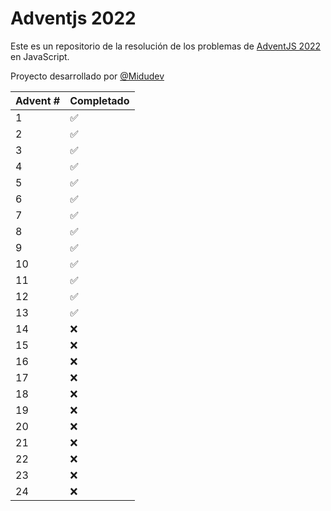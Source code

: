 # Adventjs 2022

Este es un repositorio de la resolución de los problemas de [AdventJS 2022](https://2022.adventjs.dev/) en JavaScript.

Proyecto desarrollado por [@Midudev](https://github.com/midudev/)

<div style="text-align: center;">

| Advent #  | Completado |
|--|--|
| 1 | ✅ |
| 2 | ✅ |
| 3 | ✅ |
| 4 | ✅ |
| 5 | ✅ |
| 6 | ✅ |
| 7 | ✅ |
| 8 | ✅ |
| 9 | ✅ |
| 10 | ✅ |
| 11 | ✅ |
| 12 | ✅ |
| 13 | ✅ |
| 14 | ❌ |
| 15 | ❌ |
| 16 | ❌ |
| 17 | ❌ |
| 18 | ❌ |
| 19 | ❌ |
| 20 | ❌ |
| 21 | ❌ |
| 22 | ❌ |
| 23 | ❌ |
| 24 | ❌ |

</div>